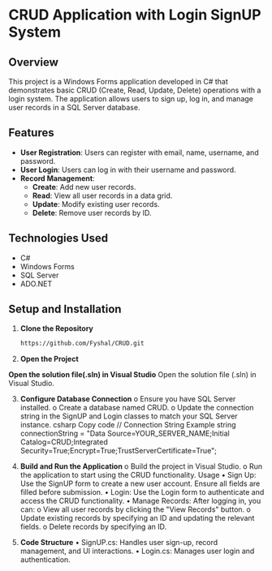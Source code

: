 
# CRUD Application with Login SignUP System

## Overview

This project is a Windows Forms application developed in C# that demonstrates basic CRUD (Create, Read, Update, Delete) operations with a login system. The application allows users to sign up, log in, and manage user records in a SQL Server database.

## Features

- **User Registration**: Users can register with email, name, username, and password.
- **User Login**: Users can log in with their username and password.
- **Record Management**:
  - **Create**: Add new user records.
  - **Read**: View all user records in a data grid.
  - **Update**: Modify existing user records.
  - **Delete**: Remove user records by ID.

## Technologies Used

- C#
- Windows Forms
- SQL Server
- ADO.NET

## Setup and Installation

1. **Clone the Repository**

   ```bash
   https://github.com/Fyshal/CRUD.git
2. **Open the Project**
   
 **Open the solution file(.sln) in Visual Studio**
    Open the solution file (.sln) in Visual Studio.

3.	**Configure Database Connection**
     o	Ensure you have SQL Server installed.
     o	Create a database named CRUD.
     o	Update the connection string in the SignUP and Login classes to match your SQL Server instance.
     csharp
  Copy code
     // Connection String Example
     string connectionString = "Data Source=YOUR_SERVER_NAME;Initial Catalog=CRUD;Integrated Security=True;Encrypt=True;TrustServerCertificate=True";

4.	**Build and Run the Application**
    o	Build the project in Visual Studio.
    o	Run the application to start using the CRUD functionality.
    Usage
   •	Sign Up: Use the SignUP form to create a new user account. Ensure all fields are filled before submission.
   •	Login: Use the Login form to authenticate and access the CRUD functionality.
   •	Manage Records: After logging in, you can:
   o	View all user records by clicking the "View Records" button.
   o	Update existing records by specifying an ID and updating the relevant fields.
   o	Delete records by specifying an ID.
5. **Code Structure**
   •	SignUP.cs: Handles user sign-up, record management, and UI interactions.
   •	Login.cs: Manages user login and authentication.

